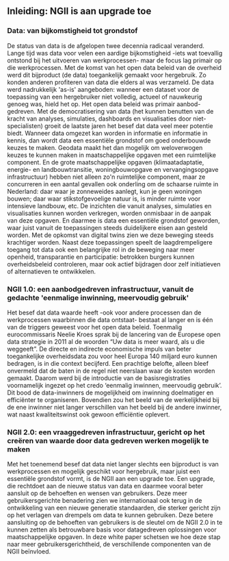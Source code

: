 ## Inleiding: NGII is aan upgrade toe

###	Data: van bijkomstigheid tot grondstof

De status van data is de afgelopen twee decennia radicaal veranderd. Lange tijd was data voor velen een aardige bijkomstigheid -iets wat toevallig ontstond bij het uitvoeren van werkprocessen- maar de focus lag primair op die werkprocessen. Met de komst van het open data beleid van de overheid werd dit bijproduct (de data) toegankelijk gemaakt voor hergebruik. Zo konden anderen profiteren van data die elders al was verzameld. De data werd nadrukkelijk 'as-is' aangeboden: wanneer een dataset voor de toepassing van een hergebruiker niet volledig, actueel of nauwkeurig genoeg was, hield het op. Het open data beleid was primair aanbod-gedreven. 
Met de democratisering van data (het kunnen benutten van de kracht van analyses, simulaties, dashboards en visualisaties door niet-specialisten) groeit de laatste jaren het besef dat data veel meer potentie biedt. Wanneer data omgezet kan worden in informatie en informatie in kennis, dan wordt data een essentiële grondstof om goed onderbouwde keuzes te maken. Geodata maakt het dan mogelijk om weloverwogen keuzes te kunnen maken in maatschappelijke opgaven met een ruimtelijke component. En de grote maatschappelijke opgaven (klimaatadaptatie, energie- en landbouwtransitie, woningbouwopgave en vervangingsopgave infrastructuur) hebben niet alleen zo'n ruimtelijke component, maar ze concurreren in een aantal gevallen ook onderling om de schaarse ruimte in Nederland: daar waar je zonneweides aanlegt, kun je geen woningen bouwen; daar waar stikstofgevoelige natuur is, is minder ruimte voor intensieve landbouw, etc. De inzichten die vanuit analyses, simulaties en visualisaties kunnen worden verkregen, worden onmisbaar in de aanpak van deze opgaven. En daarmee is data een essentiële grondstof geworden, waar juist vanuit de toepassingen steeds duidelijkere eisen aan gesteld worden. Met de opkomst van digital twins zien we deze beweging steeds krachtiger worden. Naast deze toepassingen speelt de laagdrempeligere toegang tot data ook een belangrijke rol in de beweging naar meer openheid, transparantie en participatie: betrokken burgers kunnen overheidsbeleid controleren, maar ook actief bijdragen door zelf initiatieven of alternatieven te ontwikkelen. 


###	NGII 1.0: een aanbodgedreven infrastructuur, vanuit de gedachte 'eenmalige inwinning, meervoudig gebruik'

Het besef dat data waarde heeft -ook voor andere processen dan de werkprocessen waarbinnen die data ontstaat- bestaat al langer en is één van de triggers geweest voor het open data beleid. Toenmalig eurocommissaris Neelie Kroes sprak bij de lancering van de Europese open data strategie in 2011 al de woorden “Uw data is meer waard, als u die weggeeft”. De directe en indirecte economische impuls van beter toegankelijke overheidsdata zou voor heel Europa 140 miljard euro kunnen bedragen, is in die context becijferd. Een prachtige belofte, alleen bleef onvermeld dat de baten in de regel niet neerslaan waar de kosten worden gemaakt. Daarom werd bij de introductie van de basisregistraties voornamelijk ingezet op het credo ‘eenmalig inwinnen, meervoudig gebruik’. Dit bood de data-inwinners de mogelijkheid om inwinning doelmatiger en efficiënter te organiseren. Bovendien zou het beeld van de werkelijkheid bij de ene inwinner niet langer verschillen van het beeld bij de andere inwinner, wat naast kwaliteitswinst ook gewoon efficiëntie oplevert. 

###	NGII 2.0: een vraaggedreven infrastructuur, gericht op het creëren van waarde door data gedreven werken mogelijk te maken

Met het toenemend besef dat data niet langer slechts een bijproduct is van werkprocessen en mogelijk geschikt voor hergebruik, maar juist een essentiële grondstof vormt, is de NGII aan een upgrade toe. Een upgrade, die rechtdoet aan de nieuwe status van data en daarmee vooral beter aansluit op de behoeften en wensen van gebruikers. Deze meer gebruikersgerichte benadering zien we internationaal ook terug in de ontwikkeling van een nieuwe generatie standaarden, die sterker gericht zijn op het verlagen van drempels om data te kunnen gebruiken. Deze betere aansluiting op de behoeften van gebruikers is de sleutel om de NGII 2.0 in te kunnen zetten als betrouwbare basis voor datagedreven oplossingen voor maatschappelijke opgaven. In deze white paper schetsen we hoe deze stap naar meer gebruikersgerichtheid, de verschillende componenten van de NGII beïnvloed. 
